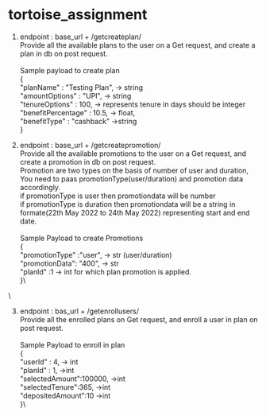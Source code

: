 # tortoise_assignment

1. endpoint : base_url + /getcreateplan/ \
Provide all the available plans to the user on a Get request, and create a plan in db on post request.\
\
Sample payload to create plan\
{\
  "planName" : "Testing Plan", -> string \
  "amountOptions" : "UPI", -> string\
  "tenureOptions" : 100, ->  represents tenure in days should be integer\
  "benefitPercentage" : 10.5, -> float,\
  "benefitType" : "cashback" ->string\
}


2. endpoint : base_url + /getcreatepromotion/\
Provide all the available promotions to the user on a Get request, and create a promotion in db on post request.\
Promotion are two types on the basis of number of user and duration, You need to paas promotionType(user/duration) and promotion data accordingly.\
if promotionType is user then promotiondata will be number\
if promotionType is duration then promotiondata will be a string in formate(22th May 2022 to 24th May 2022) representing start and end date.\
\
Sample Payload to create Promotions\
{\
 "promotionType" :"user", -> str (user/duration)\
 "promotionData": "400", -> str\
 "planId" :1 -> int for which plan promotion is applied.\
 }\

 \

3. endpoint : bas_url + /getenrollusers/\
Provide all the enrolled plans on Get request, and enroll a user in plan on post request.\
\
Sample Payload to enroll in plan\
{\
"userId" : 4, -> int\
"planId" : 1, ->int \
"selectedAmount":100000, ->int\
"selectedTenure":365, ->int\
"depositedAmount":10  ->int\
}\

 
 
